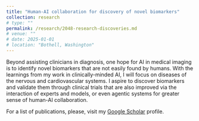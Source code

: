 ```yaml
---
title: "Human-AI collaboration for discovery of novel biomarkers" 
collection: research
# type: ""
permalink: /research/2048-research-discoveries.md
# venue: ""
# date: 2025-01-01
# location: "Bothell, Washington"
---
```


Beyond assisting clinicians in diagnosis, one hope for AI in medical imaging is to identify novel biomarkers that are not easily found by humans. With the learnings from my work in clinically-minded AI, I will focus on diseases of the nervous and cardiovascular systems. I aspire to discover biomarkers and validate them through clinical trials that are also improved via the interaction of experts and models, or even agentic systems for greater sense of human-AI collaboration. 

For a list of publications, please, visit my [Google Scholar](https://scholar.google.com/citations?user=ZX9sqrkAAAAJ&hl=en) profile. 
